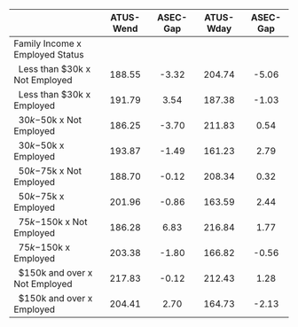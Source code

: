 
|                      |    ATUS-Wend |     ASEC-Gap |    ATUS-Wday |     ASEC-Gap |
| -------------------- | :----------: | :----------: | :----------: | :----------: |
| Family Income x Employed Status |              |              |              |              |
| &nbsp;&nbsp;Less than $30k x Not Employed |       188.55 |        -3.32 |       204.74 |        -5.06 |
| &nbsp;&nbsp;Less than $30k x Employed |       191.79 |         3.54 |       187.38 |        -1.03 |
| &nbsp;&nbsp;$30k-$50k x Not Employed |       186.25 |        -3.70 |       211.83 |         0.54 |
| &nbsp;&nbsp;$30k-$50k x Employed |       193.87 |        -1.49 |       161.23 |         2.79 |
| &nbsp;&nbsp;$50k-$75k x Not Employed |       188.70 |        -0.12 |       208.34 |         0.32 |
| &nbsp;&nbsp;$50k-$75k x Employed |       201.96 |        -0.86 |       163.59 |         2.44 |
| &nbsp;&nbsp;$75k-$150k x Not Employed |       186.28 |         6.83 |       216.84 |         1.77 |
| &nbsp;&nbsp;$75k-$150k x Employed |       203.38 |        -1.80 |       166.82 |        -0.56 |
| &nbsp;&nbsp;$150k and over x Not Employed |       217.83 |        -0.12 |       212.43 |         1.28 |
| &nbsp;&nbsp;$150k and over x Employed |       204.41 |         2.70 |       164.73 |        -2.13 |

